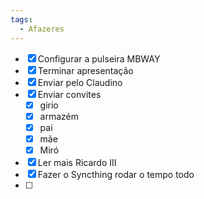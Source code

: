 ```yaml
---
tags:
  - Afazeres
---
```


- [x] Configurar a pulseira MBWAY
- [x] Terminar apresentação
- [x] Enviar pelo Claudino
- [x] Enviar convites
	- [x] girio
	- [x] armazém
	- [x] pai
	- [x] mãe
	- [x] Miró
- [x] Ler mais Ricardo III
- [x] Fazer o Syncthing rodar o tempo todo
- [ ] 


